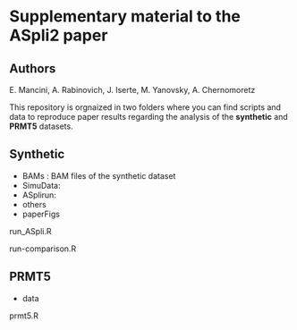 # Supplementary material to the ASpli2 paper

## Authors
E. Mancini, A. Rabinovich, J. Iserte, M. Yanovsky, A. Chernomoretz

This repository is orgnaized in two folders where you can find scripts and data
to reproduce paper results regarding the analysis of the **synthetic** and 
**PRMT5** datasets. 

## Synthetic
- BAMs    : BAM files of the synthetic dataset
- SimuData: 
- ASplirun: 
- others
- paperFigs

 run_ASpli.R
 
 run-comparison.R

## PRMT5
 - data

 prmt5.R


